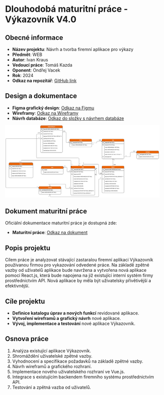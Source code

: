 <h1>Dlouhodobá maturitní práce - Výkazovník V4.0</h1>
<div class="section">
    <h2 class="section-title">Obecné informace</h2>
    <ul>
        <li><strong>Název projektu</strong>: Návrh a tvorba firemní aplikace pro výkazy</li>
        <li><strong>Předmět</strong>: WEB</li>
        <li><strong>Autor</strong>: Ivan Kraus</li>
        <li><strong>Vedoucí práce</strong>: Tomáš Kazda</li>
        <li><strong>Oponent</strong>: Ondřej Vacek</li>
        <li><strong>Rok</strong>: 2024</li>
        <li><strong>Odkaz na repozitář</strong>: <a href="https://github.com/pslib-cz/MP2024-25_Kraus-Ivan_Navrh-a-tvorba-firemni-aplikace-pro-vykazy">GitHub link</a></li>
    </ul>
</div>

<div class="section">
    <h2 class="section-title">Design a dokumentace</h2>
    <ul>
        <li><strong>Figma grafický design</strong>: 
            <a href="https://www.figma.com/design/2ffU1Qy1nT7YSvA58nPPcX/V%C3%BDkazovn%C3%ADk-V4.0?node-id=19-2&p=f&t=CvkypDnicCBvmVl6-0">
                Odkaz na Figmu
            </a>
        </li>
        <li><strong>Wireframy</strong>: 
            <a href="https://www.figma.com/design/2ffU1Qy1nT7YSvA58nPPcX/V%C3%BDkazovn%C3%ADk-V4.0?node-id=0-1&p=f&t=CvkypDnicCBvmVl6-0">
                Odkaz na Wireframy
            </a>
        </li>
        <li><strong>Návrh databáze</strong>: 
            <a href="./Documentation/Database/">Odkaz do složky s návrhem databáze</a>
        </li>
    </ul>
    <img src="./Documentation/Database/vykazovnik_db_scheme.drawio.png" alt="Návrh databáze" width="600">
</div>


<div class="section">
    <h2 class="section-title">Dokument maturitní práce</h2>
    <p>Oficiální dokumentace maturitní práce je dostupná zde:</p>
    <ul>
        <li><strong>Maturitní práce</strong>: <a href="">Odkaz na dokument</a></li>
    </ul>
</div>

<div class="section">
    <h2 class="section-title">Popis projektu</h2>
    <p>Cílem práce je analyzovat stávající zastaralou firemní aplikaci Výkazovník používanou firmou pro vykazování odvedené práce. Na základě zpětné vazby od uživatelů aplikace bude navržena a vytvořena nová aplikace pomocí React.js, která bude napojena na již existující interní systém firmy prostřednictvím API. Nová aplikace by měla být uživatelsky přívětivější a efektivnější.</p>
</div>

<div class="section">
    <h2 class="section-title">Cíle projektu</h2>
    <ul>
        <li><strong>Definice katalogu úprav a nových funkcí</strong> revidované aplikace.</li>
        <li><strong>Vytvoření wireframů a grafický návrh</strong> nové aplikace.</li>
        <li><strong>Vývoj, implementace a testování</strong> nové aplikace Výkazovník.</li>
    </ul>
</div>

<div class="section">
    <h2 class="section-title">Osnova práce</h2>
    <ol>
        <li>Analýza existující aplikace Výkazovník.</li>
        <li>Shromáždění uživatelské zpětné vazby.</li>
        <li>Vyhodnocení a specifikace požadavků na základě zpětné vazby.</li>
        <li>Návrh wireframů a grafického rozhraní.</li>
        <li>Implementace nového uživatelského rozhraní ve Vue.js.</li>
        <li>Integrace s existujícím backendem firemního systému prostřednictvím API.</li>
        <li>Testování a zpětná vazba od uživatelů.</li>
    </ol>
</div>
